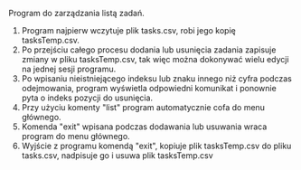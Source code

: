 Program do zarządzania listą zadań.

1. Program najpierw wczytuje plik tasks.csv, robi jego kopię tasksTemp.csv.
2. Po przejściu całego procesu dodania lub usunięcia zadania zapisuje zmiany w pliku tasksTemp.csv, tak więc można dokonywać wielu edycji na jednej sesji programu.
3. Po wpisaniu nieistniejącego indeksu lub znaku innego niż cyfra podczas odejmowania, program wyświetla odpowiedni komunikat i ponownie pyta o indeks pozycji do usunięcia.
4. Przy użyciu komenty "list" program automatycznie cofa do menu głównego.
4. Komenda "exit" wpisana podczas dodawania lub usuwania wraca program do menu głównego.
5. Wyjście z programu komendą "exit", kopiuje plik tasksTemp.csv do pliku tasks.csv, nadpisuje go i usuwa plik tasksTemp.csv
